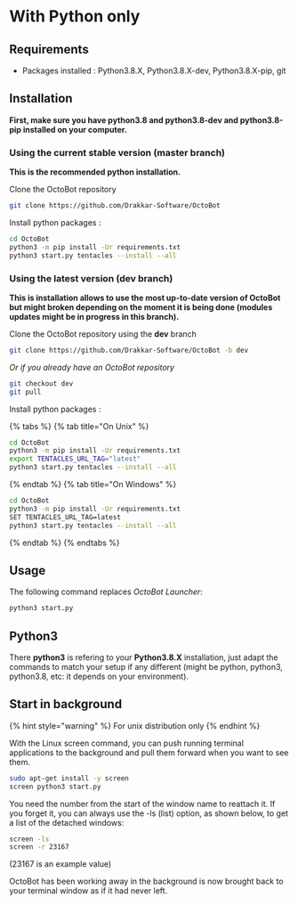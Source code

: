 With Python only
================

Requirements
------------

-   Packages installed : Python3.8.X, Python3.8.X-dev, Python3.8.X-pip, git

Installation
------------

**First, make sure you have python3.8 and python3.8-dev and python3.8-pip installed on your computer.**

### Using the current stable version (master branch)

**This is the recommended python installation.**

Clone the OctoBot repository

``` bash
git clone https://github.com/Drakkar-Software/OctoBot
```

Install python packages :

``` bash
cd OctoBot
python3 -m pip install -Ur requirements.txt
python3 start.py tentacles --install --all
```

### Using the latest version (dev branch)

**This is installation allows to use the most up-to-date version of OctoBot but might broken depending on the moment it is being done (modules updates might be in progress in this branch).**

Clone the OctoBot repository using the **dev** branch

``` bash
git clone https://github.com/Drakkar-Software/OctoBot -b dev
```

*Or if you already have an OctoBot repository*

``` bash
git checkout dev
git pull
```

Install python packages :

{% tabs %}
{% tab title="On Unix" %}
``` bash
cd OctoBot
python3 -m pip install -Ur requirements.txt
export TENTACLES_URL_TAG="latest"
python3 start.py tentacles --install --all
```
{% endtab %}
{% tab title="On Windows" %}
``` bash
cd OctoBot
python3 -m pip install -Ur requirements.txt
SET TENTACLES_URL_TAG=latest
python3 start.py tentacles --install --all
```
{% endtab %}
{% endtabs %}

Usage
-----

The following command replaces *OctoBot Launcher*:

``` bash
python3 start.py
```

Python3
-------

There **python3** is refering to your **Python3.8.X** installation, just adapt the commands to match your setup if any different (might be python, python3, python3.8, etc: it depends on your environment).

Start in background
-------------------

{% hint style="warning" %}
For unix distribution only
{% endhint %}

With the Linux screen command, you can push running terminal applications to the background and pull them forward when you want to see them.

``` bash
sudo apt-get install -y screen
screen python3 start.py
```

You need the number from the start of the window name to reattach it. If you forget it, you can always use the -ls (list) option, as shown below, to get a list of the detached windows:

``` bash
screen -ls
screen -r 23167
```

(23167 is an example value)

OctoBot has been working away in the background is now brought back to your terminal window as if it had never left.
